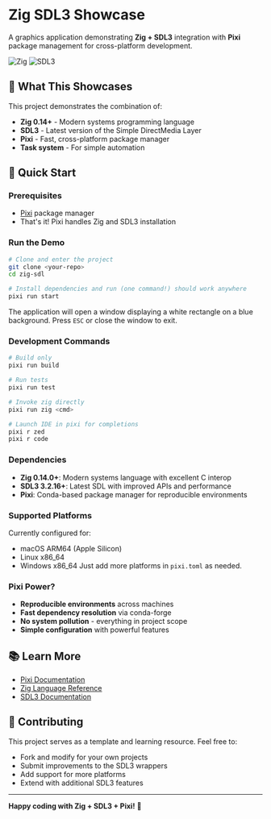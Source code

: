 # Zig SDL3 Showcase

A graphics application demonstrating **Zig + SDL3** integration with **Pixi** package management for cross-platform development.

![Zig](https://img.shields.io/badge/Zig-0.14.0-orange?style=flat-square&logo=zig)
![SDL3](https://img.shields.io/badge/SDL3-3.2.16-blue?style=flat-square)

## 🚀 What This Showcases

This project demonstrates the combination of:

- **Zig 0.14+** - Modern systems programming language
- **SDL3** - Latest version of the Simple DirectMedia Layer
- **Pixi** - Fast, cross-platform package manager
- **Task system** - For simple automation

## 🏃 Quick Start

### Prerequisites

- [Pixi](https://pixi.sh) package manager
- That's it! Pixi handles Zig and SDL3 installation

### Run the Demo

```bash
# Clone and enter the project
git clone <your-repo>
cd zig-sdl

# Install dependencies and run (one command!) should work anywhere
pixi run start
```

The application will open a window displaying a white rectangle on a blue background. Press `ESC` or close the window to exit.

### Development Commands

```bash
# Build only
pixi run build

# Run tests
pixi run test

# Invoke zig directly
pixi run zig <cmd>

# Launch IDE in pixi for completions
pixi r zed
pixi r code
```

### Dependencies

- **Zig 0.14.0+**: Modern systems language with excellent C interop
- **SDL3 3.2.16+**: Latest SDL with improved APIs and performance
- **Pixi**: Conda-based package manager for reproducible environments

### Supported Platforms

Currently configured for:
- macOS ARM64 (Apple Silicon)
- Linux x86_64
- Windows x86_64
Just add more platforms in `pixi.toml` as needed.

### Pixi Power?
- **Reproducible environments** across machines
- **Fast dependency resolution** via conda-forge
- **No system pollution** - everything in project scope
- **Simple configuration** with powerful features

## 📚 Learn More

- [Pixi Documentation](https://pixi.sh/docs/)
- [Zig Language Reference](https://ziglang.org/documentation/)
- [SDL3 Documentation](https://wiki.libsdl.org/SDL3/)

## 🤝 Contributing

This project serves as a template and learning resource. Feel free to:

- Fork and modify for your own projects
- Submit improvements to the SDL3 wrappers
- Add support for more platforms
- Extend with additional SDL3 features

---

**Happy coding with Zig + SDL3 + Pixi!** 🎉
